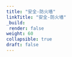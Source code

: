```yaml
---
title: "安全-防火墙"
linkTitle: "安全-防火墙"
_build:
 render: false 
weight: 60
collapsible: true
draft: false
---
```


